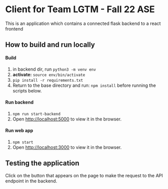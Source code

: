 # Client for Team LGTM - Fall 22 ASE

This is an application which contains a connected flask backend to a react frontend

## How to build and run locally
#### Build
1. in backend dir, run ```python3 -m venv env```
2. **activate:** `source env/bin/activate`
3. `pip install -r requirements.txt`
4. Return to the base directory and run: `npm install` before running the scripts below.

#### Run backend
1. `npm run start-backend`
2. Open [http://localhost:5000](http://localhost:5000) to view it in the browser.

#### Run web app
1. `npm start`
2. Open [http://localhost:3000](http://localhost:3000) to view it in the browser.

## Testing the application
Click on the button that appears on the page to make the request to the API endpoint in the backend. 
